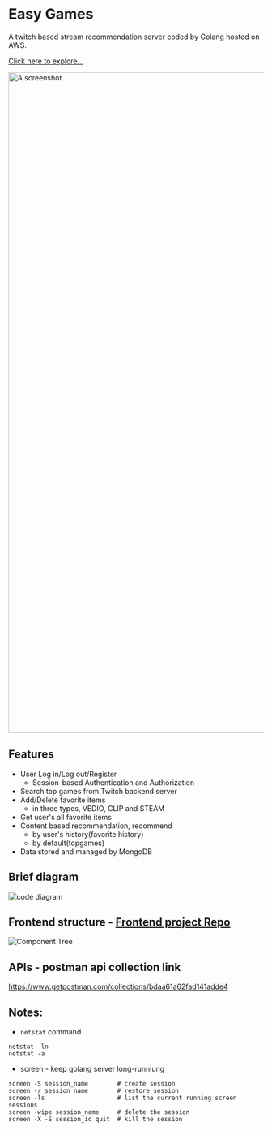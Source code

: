 # Easy Games
A twitch based stream recommendation server coded by Golang hosted on AWS.

[Click here to explore...](http://13.59.49.252)

<img width="1302" alt="A screenshot" src="https://user-images.githubusercontent.com/66594541/177723304-86c5a9ba-86c6-42e7-9e6a-1dd54f1f758f.png">

## Features
- User Log in/Log out/Register
  - Session-based Authentication and Authorization
- Search top games from Twitch backend server
- Add/Delete favorite items
  - in three types, VEDIO, CLIP and STEAM
- Get user's all favorite items
- Content based recommendation, recommend 
  - by user's history(favorite history)
  - by default(topgames)
- Data stored and managed by MongoDB

## Brief diagram
![code diagram](https://user-images.githubusercontent.com/66594541/176646519-df0ec1d7-a00c-4006-a3e7-dd34423c03c7.jpg)

## Frontend structure - [Frontend project Repo](https://github.com/SeanZhang-QED/easy-games-react)
![Component Tree](https://user-images.githubusercontent.com/66594541/177716388-857b839d-32d1-45ae-a3c9-85a8ba3c8fb2.jpg)

## APIs - postman api collection link
https://www.getpostman.com/collections/bdaa61a62fad141adde4

## Notes:
- `netstat` command
```
netstat -ln
netstat -a
```
- screen - keep golang server long-runniung
```
screen -S session_name        # create session
screen -r session_name        # restore session
screen -ls                    # list the current running screen sessions
screen -wipe session_name     # delete the session
screen -X -S session_id quit  # kill the session
```

